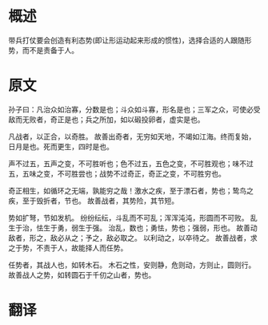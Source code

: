 # 概述
带兵打仗要会创造有利态势(即让形运动起来形成的惯性)，选择合适的人跟随形势，而不是责备于人。

# 原文
孙子曰：凡治众如治寡，分数是也；斗众如斗寡，形名是也；三军之众，可使必受敌而无败者，奇正是也；兵之所加，如以碫投卵者，虚实是也。

凡战者，以正合，以奇胜。
故善出奇者，无穷如天地，不竭如江海。终而复始，日月是也。死而更生，四时是也。

声不过五，五声之变，不可胜听也；色不过五，五色之变，不可胜观也；味不过五，五味之变，不可胜尝也；战势不过奇正，奇正之变，不可胜穷也。

奇正相生，如循环之无端，孰能穷之哉！激水之疾，至于漂石者，势也；鸷鸟之疾，至于毁折者，节也。
故善战者，其势险，其节短。

势如扩弩，节如发机。
纷纷纭纭，斗乱而不可乱；浑浑沌沌，形圆而不可败。
乱生于治，怯生于勇，弱生于强。
治乱，数也；勇怯，势也；强弱，形也。
故善动敌者，形之，敌必从之；予之，敌必取之。
以利动之，以卒待之。
故善战者，求之于势，不责于人，故能择人而任势。

任势者，其战人也，如转木石。
木石之性，安则静，危则动，方则止，圆则行。
故善战人之势，如转圆石于千仞之山者，势也。

# 翻译